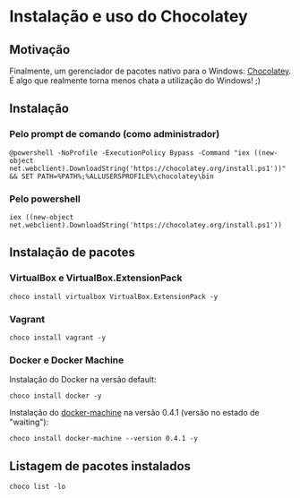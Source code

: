# Instalação e uso do Chocolatey

## Motivação

Finalmente, um gerenciador de pacotes nativo para o Windows: [Chocolatey](http://chocolatey.org). É algo que realmente torna menos chata a utilização do Windows! ;)

## Instalação

### Pelo prompt de comando (como administrador)

```
@powershell -NoProfile -ExecutionPolicy Bypass -Command "iex ((new-object net.webclient).DownloadString('https://chocolatey.org/install.ps1'))" && SET PATH=%PATH%;%ALLUSERSPROFILE%\chocolatey\bin
```

### Pelo powershell

```
iex ((new-object net.webclient).DownloadString('https://chocolatey.org/install.ps1'))
```

## Instalação de pacotes

### VirtualBox e VirtualBox.ExtensionPack

```
choco install virtualbox VirtualBox.ExtensionPack -y
```

### Vagrant

```
choco install vagrant -y
```

### Docker e Docker Machine

Instalação do Docker na versão default:

```
choco install docker -y
```

Instalação do [docker-machine](https://chocolatey.org/packages/docker-machine) na versão 0.4.1 (versão no estado de "waiting"):

```
choco install docker-machine --version 0.4.1 -y
```

## Listagem de pacotes instalados

```
choco list -lo
```
